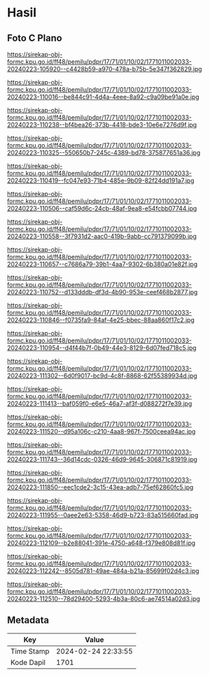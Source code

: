 # Hasil

## Foto C Plano

https://sirekap-obj-formc.kpu.go.id/ff48/pemilu/pdpr/17/71/01/10/02/1771011002033-20240223-105920--c4428b59-a970-478a-b75b-5e347f362829.jpg

https://sirekap-obj-formc.kpu.go.id/ff48/pemilu/pdpr/17/71/01/10/02/1771011002033-20240223-110016--be844c91-4d4a-4eee-8a92-c9a09be91a0e.jpg

https://sirekap-obj-formc.kpu.go.id/ff48/pemilu/pdpr/17/71/01/10/02/1771011002033-20240223-110238--bf4bea26-373b-4418-bde3-10e6e7276d9f.jpg

https://sirekap-obj-formc.kpu.go.id/ff48/pemilu/pdpr/17/71/01/10/02/1771011002033-20240223-110325--550650b7-245c-4389-bd78-375877651a36.jpg

https://sirekap-obj-formc.kpu.go.id/ff48/pemilu/pdpr/17/71/01/10/02/1771011002033-20240223-110419--fc047e93-71b4-485e-9b09-82f24dd191a7.jpg

https://sirekap-obj-formc.kpu.go.id/ff48/pemilu/pdpr/17/71/01/10/02/1771011002033-20240223-110506--caf59d6c-24cb-48af-9ea8-e54fcbb07744.jpg

https://sirekap-obj-formc.kpu.go.id/ff48/pemilu/pdpr/17/71/01/10/02/1771011002033-20240223-110558--3f7931d2-aac0-419b-9abb-cc791379099b.jpg

https://sirekap-obj-formc.kpu.go.id/ff48/pemilu/pdpr/17/71/01/10/02/1771011002033-20240223-110657--c7686a79-39b1-4aa7-9302-6b380a01e82f.jpg

https://sirekap-obj-formc.kpu.go.id/ff48/pemilu/pdpr/17/71/01/10/02/1771011002033-20240223-110752--d133dddb-df3d-4b90-953e-ceef468b2877.jpg

https://sirekap-obj-formc.kpu.go.id/ff48/pemilu/pdpr/17/71/01/10/02/1771011002033-20240223-110846--f0735fa9-84af-4e25-bbec-88aa860f17c2.jpg

https://sirekap-obj-formc.kpu.go.id/ff48/pemilu/pdpr/17/71/01/10/02/1771011002033-20240223-110954--d4f44b7f-0b49-44e3-8129-6d07fed718c5.jpg

https://sirekap-obj-formc.kpu.go.id/ff48/pemilu/pdpr/17/71/01/10/02/1771011002033-20240223-111302--6d0f9017-bc9d-4c8f-8868-62f55389934d.jpg

https://sirekap-obj-formc.kpu.go.id/ff48/pemilu/pdpr/17/71/01/10/02/1771011002033-20240223-111413--baf059f0-e6e5-46a7-af3f-d088272f7e39.jpg

https://sirekap-obj-formc.kpu.go.id/ff48/pemilu/pdpr/17/71/01/10/02/1771011002033-20240223-111520--d95a106c-c210-4aa8-967f-7500ceea94ac.jpg

https://sirekap-obj-formc.kpu.go.id/ff48/pemilu/pdpr/17/71/01/10/02/1771011002033-20240223-111743--36d14cdc-0326-46d9-9645-306871c81919.jpg

https://sirekap-obj-formc.kpu.go.id/ff48/pemilu/pdpr/17/71/01/10/02/1771011002033-20240223-111850--eec1cde2-3c15-43ea-adb7-75ef62860fc5.jpg

https://sirekap-obj-formc.kpu.go.id/ff48/pemilu/pdpr/17/71/01/10/02/1771011002033-20240223-111955--0aee2e63-5358-46d9-b723-83a515660fad.jpg

https://sirekap-obj-formc.kpu.go.id/ff48/pemilu/pdpr/17/71/01/10/02/1771011002033-20240223-112109--b2e88041-391e-4750-a648-f379e808d81f.jpg

https://sirekap-obj-formc.kpu.go.id/ff48/pemilu/pdpr/17/71/01/10/02/1771011002033-20240223-112242--8505d781-49ae-484a-b21a-85699f02d4c3.jpg

https://sirekap-obj-formc.kpu.go.id/ff48/pemilu/pdpr/17/71/01/10/02/1771011002033-20240223-112510--78d29400-5293-4b3a-80c6-ae74514a02d3.jpg


## Metadata

| Key        | Value               |
| ---------- | ------------------- |
| Time Stamp | 2024-02-24 22:33:55 |
| Kode Dapil | 1701                |



